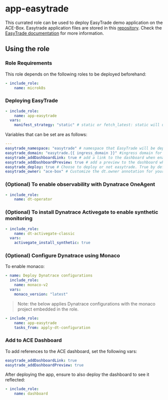 # app-easytrade

This currated role can be used to deploy EasyTrade demo application on the ACE-Box.
Easytrade application files are stored in this [repository](https://github.com/Dynatrace/easytrade).
Check the [EasyTrade documentation](https://github.com/Dynatrace/easytrade/blob/main/README.md) for more information.

## Using the role

### Role Requirements
This role depends on the following roles to be deployed beforehand:
```yaml
- include_role:
    name: microk8s
```

### Deploying EasyTrade

```yaml
- include_role:
    name: app-easytrade
  vars:
    manifest_strategy: "static" # static or fetch_latest: static will use the static files from the app-easytrade role, dynamic will clone the EasyTrade repository with the latest files. Attention: This would break the existing deployments if the EasyTrade repository is updated.
```

Variables that can be set are as follows:

```yaml
---
easytrade_namespace: "easytrade" # namespace that EasyTrade will be deployed in
easytrade_domain: "easytrade.{{ ingress_domain }}" #ingress domain for regular EasyTrade
easytrade_addDashboardLink: true # add a link to the dashboard when enabled
easytrade_addDashboardPreview: true # add a preview to the dashboard when enabled
easytrade_deploy: true # Choose to deploy or not easytrade. True by default but useful to set it to false when it is combined with gitlab or any other ci/cd, so it's gets deployed from the pipeline
easytrade_owner: "ace-box" # Customize the dt.owner annotation for your lab.
```

### (Optional) To enable observability with Dynatrace OneAgent

```yaml
- include_role:
    name: dt-operator
```

### (Optional) To install Dynatrace Activegate to enable synthetic monitoring

```yaml
- include_role:
    name: dt-activegate-classic
  vars:
    activegate_install_synthetic: true
```

### (Optional) Configure Dynatrace using Monaco

To enable monaco:

```yaml
- name: Deploy Dynatrace configurations
  include_role:
    name: monaco-v2
  vars:
    monaco_version: "latest"
```

> Note: the below applies Dynatrace configurations with the monaco project embedded in the role.

```yaml
- include_role:
    name: app-easytrade
    tasks_from: apply-dt-configuration

```

### Add to ACE Dashboard
To add references to the ACE dashboard, set the following vars:

```yaml
easytrade_addDashboardLink: true
easytrade_addDashboardPreview: true
```

After deploying the app, ensure to also deploy the dashboard to see it reflected:

```yaml
- include_role:
    name: dashboard
```